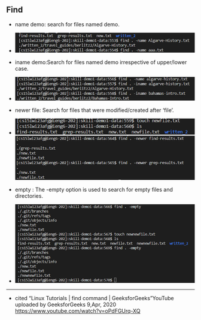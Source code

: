 **Find**
----------------------------------------------------------------------------------------
* name demo: search for files named demo.
* ![Image](lab3image1.png)

* iname demo:Search for files named demo irrespective of upper/lower case.
* ![Image](lab3image2.png)

* newer file: Search for files that were modified/created after ‘file’.
* ![Image](lab3image3.png)
  ![Image](lab3image4.png)

* empty : The -empty option is used to search for empty files and directories.
* ![Image](lab3image5.png)
-----------------------------------------------------------------------------------------
* cited 
“Linux Tutorials | find command | GeeksforGeeks”YouTube uploaded by GeeksforGeeks 9,Apr, 2020 https://www.youtube.com/watch?v=oPdFGUrq-XQ  
